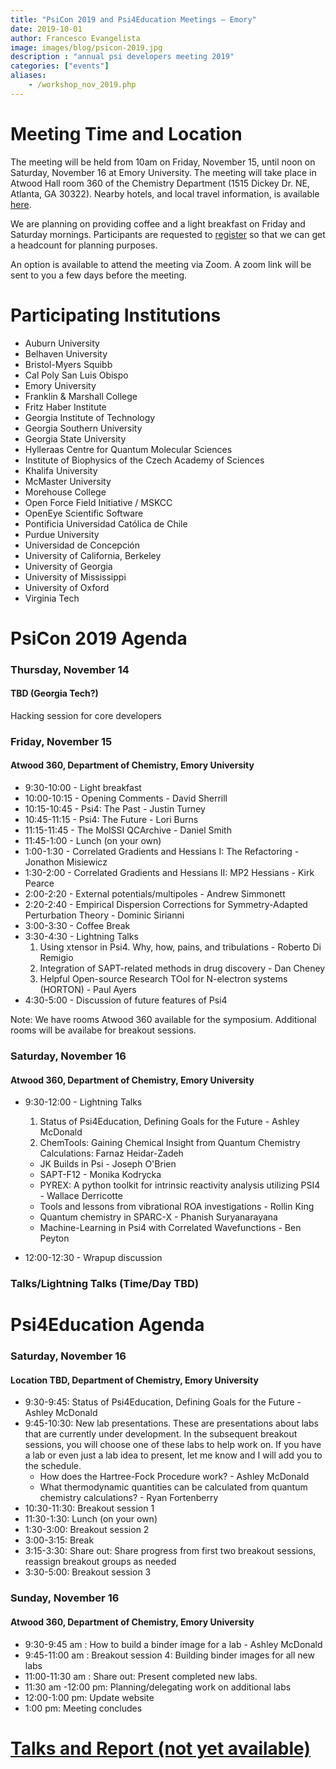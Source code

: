 ```yaml
---
title: "PsiCon 2019 and Psi4Education Meetings — Emory"
date: 2019-10-01
author: Francesco Evangelista
image: images/blog/psicon-2019.jpg
description : "annual psi developers meeting 2019"
categories: ["events"]
aliases:
    - /workshop_nov_2019.php
---
```


# Meeting Time and Location

The meeting will be held from 10am on Friday, November 15, until noon on
Saturday, November 16 at Emory University.
The meeting will take place in Atwood Hall room 360 of the Chemistry Department (1515 Dickey Dr. NE, Atlanta, GA 30322).
Nearby hotels, and local travel information, is available [here](http://www.evangelistalab.org/directions/).

We are planning on providing coffee and a light breakfast on Friday and
Saturday mornings. Participants are
requested to
[register](https://forms.gle/QHse8mzZptCwFDGj9)
so that we can get a headcount for planning purposes.

An option is available to attend the meeting via Zoom. A zoom link will be sent to you a few days before the meeting. 


# Participating Institutions

* Auburn University
* Belhaven University
* Bristol-Myers Squibb
* Cal Poly San Luis Obispo 
* Emory University
* Franklin & Marshall College
* Fritz Haber Institute
* Georgia Institute of Technology
* Georgia Southern University
* Georgia State University
* Hylleraas Centre for Quantum Molecular Sciences
* Institute of Biophysics of the Czech Academy of Sciences
* Khalifa University
* McMaster University
* Morehouse College
* Open Force Field Initiative / MSKCC
* OpenEye Scientific Software
* Pontificia Universidad Católica de Chile
* Purdue University
* Universidad de Concepción 
* University of California, Berkeley
* University of Georgia
* University of Mississippi
* University of Oxford
* Virginia Tech

# PsiCon 2019 Agenda

### Thursday, November 14
#### TBD (Georgia Tech?)

Hacking session for core developers

### Friday, November 15
#### Atwood 360, Department of Chemistry, Emory University

* 9:30-10:00 - Light breakfast
* 10:00-10:15 - Opening Comments - David Sherrill
* 10:15-10:45 - Psi4: The Past - Justin Turney 
* 10:45-11:15 - Psi4: The Future - Lori Burns
* 11:15-11:45 - The MolSSI QCArchive - Daniel Smith
* 11:45-1:00 - Lunch (on your own)
* 1:00-1:30 - Correlated Gradients and Hessians I: The Refactoring - Jonathon Misiewicz
* 1:30-2:00 - Correlated Gradients and Hessians II: MP2 Hessians - Kirk Pearce
* 2:00-2:20 - External potentials/multipoles - Andrew Simmonett
* 2:20-2:40 - Empirical Dispersion Corrections for Symmetry-Adapted Perturbation Theory - Dominic Sirianni
* 3:00-3:30 - Coffee Break
* 3:30-4:30 - Lightning Talks
  1. Using xtensor in Psi4. Why, how, pains, and tribulations - Roberto Di Remigio
  1. Integration of SAPT-related methods in drug discovery - Dan Cheney
  1. Helpful Open-source Research TOol for N-electron systems (HORTON) - Paul Ayers
* 4:30-5:00 - Discussion of future features of Psi4

Note: We have rooms Atwood 360 available for the symposium. Additional rooms will be availabe for breakout sessions. 

### Saturday, November 16
#### Atwood 360, Department of Chemistry, Emory University

* 9:30-12:00 - Lightning Talks
  1. Status of Psi4Education, Defining Goals for the Future - Ashley McDonald
  1. ChemTools: Gaining Chemical Insight from Quantum Chemistry Calculations: Farnaz Heidar-Zadeh
  - JK Builds in Psi - Joseph O'Brien
  - SAPT-F12 - Monika Kodrycka  
  - PYREX: A python toolkit for intrinsic reactivity analysis utilizing PSI4 - Wallace Derricotte
  - Tools and lessons from vibrational ROA investigations - Rollin King
  - Quantum chemistry in SPARC-X - Phanish Suryanarayana
  - Machine-Learning in Psi4 with Correlated Wavefunctions - Ben Peyton

* 12:00-12:30 - Wrapup discussion

### Talks/Lightning Talks (Time/Day TBD)


# Psi4Education Agenda

### Saturday, November 16
#### Location TBD, Department of Chemistry, Emory University

* 9:30-9:45:  Status of Psi4Education, Defining Goals for the Future - Ashley McDonald
* 9:45-10:30: New lab presentations.  These are presentations about labs that are currently under development.  In the subsequent breakout sessions, you will choose one of these labs to help work on.  If you have a lab or even just a lab idea to present, let me know and I will add you to the schedule.  
  - How does the Hartree-Fock Procedure work? - Ashley McDonald
  - What thermodynamic quantities can be calculated from quantum chemistry calculations? - Ryan Fortenberry
* 10:30-11:30:  Breakout session 1
* 11:30-1:30:  Lunch (on your own)
* 1:30-3:00:  Breakout session 2
* 3:00-3:15:  Break
* 3:15-3:30:  Share out: Share progress from first two breakout sessions, reassign breakout groups as needed
* 3:30-5:00:  Breakout session 3

### Sunday, November 16
#### Atwood 360, Department of Chemistry, Emory University

* 9:30-9:45 am :  How to build a binder image for a lab - Ashley McDonald
* 9:45-11:00 am :  Breakout session 4:  Building binder images for all new labs
* 11:00-11:30 am : Share out:  Present completed new labs.  
* 11:30 am -12:00 pm:  Planning/delegating work on additional labs
* 12:00-1:00 pm:  Update website
* 1:00 pm:  Meeting concludes


# [Talks and Report (not yet available)](https://github.com/psi4/psicon2019)
